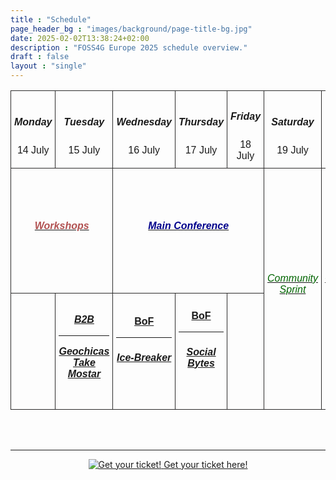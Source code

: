 ```yaml
---
title : "Schedule"
page_header_bg : "images/background/page-title-bg.jpg"
date: 2025-02-02T13:38:24+02:00
description : "FOSS4G Europe 2025 schedule overview."
draft : false
layout : "single"
---
```


<style type="text/css">
  .container{ max-width: 72% !important;}
    .tg  {border-collapse:collapse;border-spacing:0; width:100%;font-family: "Montserrat", sans-serif;font-variant-ligatures: none;}
    .tg td{border-color: rgb(44, 43, 43);border-style:solid;border-width:1px;
      overflow:hidden;padding:10px 5px;word-break:normal; width: 12%;}
    .tg th{border-color:rgb(44, 43, 43);border-style:solid;border-width:1px;
     overflow:hidden;padding:10px 5px;word-break:normal;}
    .tg .tg-head{text-align:center;vertical-align:middle; background-color: transparent;}
    .tg .tg-body{text-align:center;vertical-align:middle; height: 100px;}
    h6{color:goldenrod}
    </style>
<section>
<div>
    <table class="tg">
    <thead>
      <tr>
        <td class="tg-head"><h5>Monday</h5>14 July</td>
        <td class="tg-head"><h5>Tuesday</h5> 15 July</td>
        <td class="tg-head"><h5>Wednesday</h5> 16 July</td>
        <td class="tg-head"><h5>Thursday </h5>17 July</td>
        <td class="tg-head"><h5>Friday </h5>18 July</td>
        <td class="tg-head"><h5>Saturday </h5>19 July</td>
        <td class="tg-head"><h5>Sunday </h5>20 July</td>
      </tr>
    </thead>
    <tbody>
      <tr style="height:200px;">
        <td class="tg-body" colspan="2"><a href="./workshops/"><h6 style="color: rgb(177, 81, 81);"><b>Workshops</b></h6></a></td>
        <td class="tg-body" colspan="3"><a href="./talks/"><h6 style="color: darkblue;"><b>Main Conference</b></h6></td>
        <td class="tg-body" rowspan="2"><a href="#"><h6 style="color: darkgreen;">Community Sprint</h6></a></td>
        <td class="tg-body" rowspan="2"><a href="#"><h6 style="color: darkgreen;">Community Sprint</h6></a></td>
      </tr>
      <tr>
        <td class="tg-body"><h6><a href="#"><b></b></a></h6></td>
        <td class="tg-body"><h6><a href="./b2b/"><b>B2B</b></a><hr><a href="./geochicas-take-mostar/"><b>Geochicas Take Mostar</b></a></h6></td>
        <td class="tg-body"><a href="#"><b>BoF</b></a><hr><h6><a href="#"><b>Ice-Breaker</b></a></h6></td>
        <td class="tg-body"><a href="#"><b>BoF</b></a><hr><h6><a href="./social-bytes/"><b>Social Bytes</b></a></h6></td>
        <td></td>
      </tr>
    </tbody>
    </table>
    <br><br>
    <!--div>You can explore the agenda by clicking through the items above.</div-->
</div>
</section>

<hr>
<center>
    <a href="https://pretix.eu/foss4ge2025/mostar/"
        class="btn btn-primary btn-lg"
        target="blank" rel="noopener noreferrer"
        style="padding:32px;margin-top:30px;margin-bottom:30px">
        <img src="https://2025.europe.foss4g.org/images/icon/ticket.png" alt="Get your ticket!">
    <span>Get your ticket here!</span></a>
</center>
